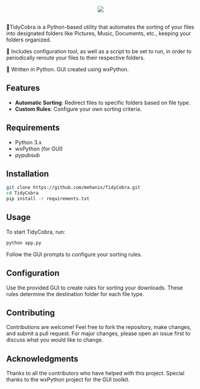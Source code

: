 <div align="center">
<img align="center" src="https://imgur.com/a/wD7fEgb">
</div>
<br/>
<p>🐍TidyCobra is a Python-based utility that automates the sorting of your files into designated folders like Pictures, Music, Documents, etc., keeping your folders organized.</p>
<p>🐍 Includes configuration tool, as well as a script to be set to run, in order to periodically reroute your files to their respective folders.</p>
<p> 🐍 Written in Python. GUI created using wxPython.</p>

## Features

- **Automatic Sorting**: Redirect files to specific folders based on file type.
- **Custom Rules**: Configure your own sorting criteria.

## Requirements

- Python 3.x
- wxPython (for GUI)
- pypubsub

## Installation

```bash
git clone https://github.com/mehanix/TidyCobra.git
cd TidyCobra
pip install -r requirements.txt
```

## Usage

To start TidyCobra, run:

```bash
python app.py
```

Follow the GUI prompts to configure your sorting rules.

## Configuration

Use the provided GUI to create rules for sorting your downloads. These rules determine the destination folder for each file type.

## Contributing

Contributions are welcome! Feel free to fork the repository, make changes, and submit a pull request. For major changes, please open an issue first to discuss what you would like to change.

## Acknowledgments

Thanks to all the contributors who have helped with this project. Special thanks to the wxPython project for the GUI toolkit.

